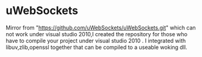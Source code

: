 # uWebSockets
Mirror from "https://github.com/uWebSockets/uWebSockets.git" which can not work under visual studio 2010,I created the repository for those who have to compile your project under visual studio 2010 .
I integrated with libuv,zlib,openssl together that can be compiled to a useable woking dll.
